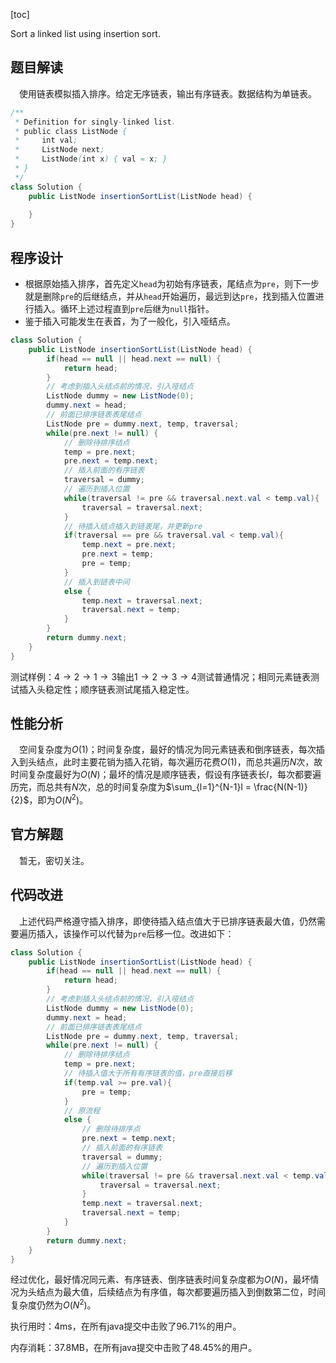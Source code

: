 [toc]

Sort a linked list using insertion sort.



## 题目解读

&emsp;使用链表模拟插入排序。给定无序链表，输出有序链表。数据结构为单链表。

```java
/**
 * Definition for singly-linked list.
 * public class ListNode {
 *     int val;
 *     ListNode next;
 *     ListNode(int x) { val = x; }
 * }
 */
class Solution {
    public ListNode insertionSortList(ListNode head) {
        
    }
}
```

## 程序设计

* 根据原始插入排序，首先定义`head`为初始有序链表，尾结点为`pre`，则下一步就是删除`pre`的后继结点，并从`head`开始遍历，最远到达`pre`，找到插入位置进行插入。循环上述过程直到`pre`后继为`null`指针。
* 鉴于插入可能发生在表首，为了一般化，引入哑结点。

```java
class Solution {
    public ListNode insertionSortList(ListNode head) {
        if(head == null || head.next == null) {
            return head;
        }
        // 考虑到插入头结点前的情况，引入哑结点
        ListNode dummy = new ListNode(0);
        dummy.next = head;
        // 前面已排序链表表尾结点
        ListNode pre = dummy.next, temp, traversal;
        while(pre.next != null) {
            // 删除待排序结点
            temp = pre.next;
            pre.next = temp.next;
            // 插入前面的有序链表
            traversal = dummy;
            // 遍历到插入位置
            while(traversal != pre && traversal.next.val < temp.val){
                traversal = traversal.next;
            }
            // 待插入结点插入到链表尾，并更新pre
            if(traversal == pre && traversal.val < temp.val){
                temp.next = pre.next;
                pre.next = temp;
                pre = temp;
            } 
            // 插入到链表中间
            else {
                temp.next = traversal.next;
                traversal.next = temp;
            }
        }
        return dummy.next;
    }
}
```

测试样例：$4 \to 2 \to 1 \to 3$输出$1 \to 2 \to 3 \to 4$测试普通情况；相同元素链表测试插入头稳定性；顺序链表测试尾插入稳定性。

## 性能分析

&emsp;空间复杂度为$O(1)$；时间复杂度，最好的情况为同元素链表和倒序链表，每次插入到头结点，此时主要花销为插入花销，每次遍历花费$O(1)$，而总共遍历$N$次，故时间复杂度最好为$O(N)$；最坏的情况是顺序链表，假设有序链表长$l$，每次都要遍历完，而总共有$N$次，总的时间复杂度为$\sum_{l=1}^{N-1}l = \frac{N(N-1)}{2}$，即为$O(N^2)$。

## 官方解题

&emsp;暂无，密切关注。

## 代码改进

&emsp;上述代码严格遵守插入排序，即使待插入结点值大于已排序链表最大值，仍然需要遍历插入，该操作可以代替为`pre`后移一位。改进如下：

```java
class Solution {
    public ListNode insertionSortList(ListNode head) {
        if(head == null || head.next == null) {
            return head;
        }
        // 考虑到插入头结点前的情况，引入哑结点
        ListNode dummy = new ListNode(0);
        dummy.next = head;
        // 前面已排序链表表尾结点
        ListNode pre = dummy.next, temp, traversal;
        while(pre.next != null) {
            // 删除待排序结点
            temp = pre.next;
            // 待插入值大于所有有序链表的值，pre直接后移
            if(temp.val >= pre.val){
                pre = temp;
            } 
            // 原流程
            else {
                // 删除待排序点
                pre.next = temp.next;
                // 插入前面的有序链表
                traversal = dummy;
                // 遍历到插入位置
                while(traversal != pre && traversal.next.val < temp.val){
                    traversal = traversal.next;
                }
                temp.next = traversal.next;
                traversal.next = temp;
            }
        }
        return dummy.next;
    }
}
```

经过优化，最好情况同元素、有序链表、倒序链表时间复杂度都为$O(N)$，最坏情况为头结点为最大值，后续结点为有序值，每次都要遍历插入到倒数第二位，时间复杂度仍然为$O(N^2)$。

执行用时：4ms，在所有java提交中击败了96.71%的用户。

内存消耗：37.8MB，在所有java提交中击败了48.45%的用户。